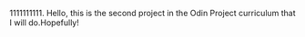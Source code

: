 1111111111. Hello, this is the second project in the Odin Project curriculum that I will do.Hopefully!
